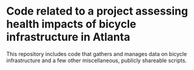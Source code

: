 # Code related to a project assessing health impacts of bicycle infrastructure in Atlanta
This repository includes code that gathers and manages data on bicycle infrastructure and a few other miscellaneous, publicly shareable scripts.
